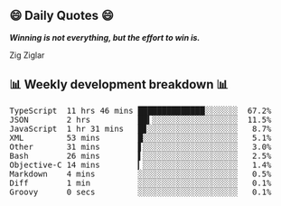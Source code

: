 ## 😄 Daily Quotes 😄

_**Winning is not everything, but the effort to win is.**_

Zig Ziglar



## 📊 Weekly development breakdown 📊

<pre>TypeScript  11 hrs 46 mins ██████████████░░░░░░░  67.2%
JSON        2 hrs          ██▍░░░░░░░░░░░░░░░░░░  11.5%
JavaScript  1 hr 31 mins   █▊░░░░░░░░░░░░░░░░░░░   8.7%
XML         53 mins        █░░░░░░░░░░░░░░░░░░░░   5.1%
Other       31 mins        ▋░░░░░░░░░░░░░░░░░░░░   3.0%
Bash        26 mins        ▌░░░░░░░░░░░░░░░░░░░░   2.5%
Objective-C 14 mins        ▎░░░░░░░░░░░░░░░░░░░░   1.4%
Markdown    4 mins         ░░░░░░░░░░░░░░░░░░░░░   0.5%
Diff        1 min          ░░░░░░░░░░░░░░░░░░░░░   0.1%
Groovy      0 secs         ░░░░░░░░░░░░░░░░░░░░░   0.1%</pre>